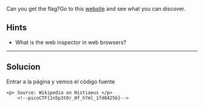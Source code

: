 Can you get the flag?Go to this [website](http://saturn.picoctf.net:62372/) and see what you can discover.
## Hints
* What is the web inspector in web browsers?
________
## Solucion

Entrar a la página y vemos el código fuente
```
<p> Source: Wikipedia on Histiaeus </p>
	<!--picoCTF{1n5p3t0r_0f_h7ml_1fd8425b}-->
```
